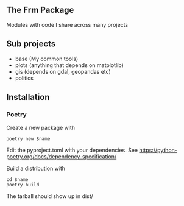 
## The Frm Package

Modules with code I share across
many projects


## Sub projects
* base (My common tools)
* plots (anything that depends on matplotlib)
* gis (depends on gdal, geopandas etc)
* politics


## Installation
### Poetry

Create a new package with

```
poetry new $name
```

Edit the pyproject.toml with your 
dependencies. See https://python-poetry.org/docs/dependency-specification/

Build a distribution with

```
cd $name
poetry build
```

The tarball should show up in dist/
